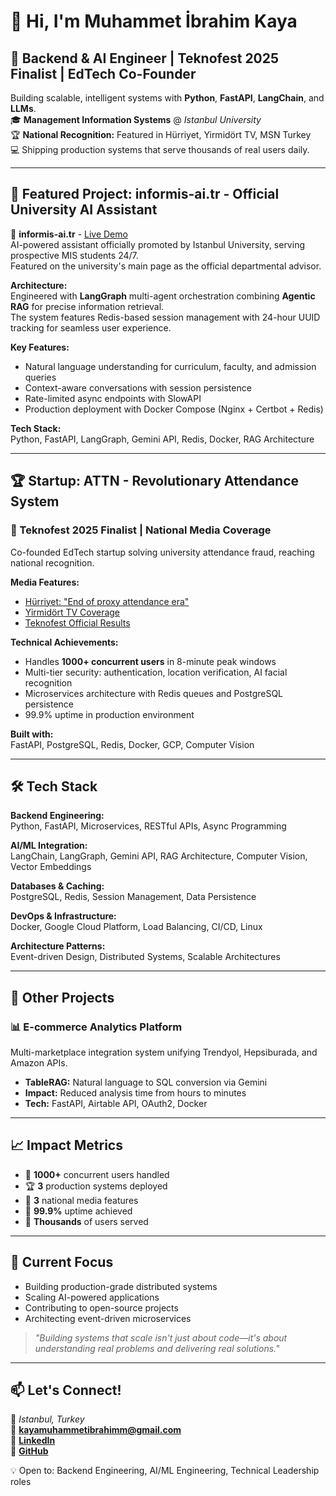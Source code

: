 # 👋 Hi, I'm Muhammet İbrahim Kaya

## 🚀 Backend & AI Engineer | Teknofest 2025 Finalist | EdTech Co-Founder

Building scalable, intelligent systems with **Python**, **FastAPI**, **LangChain**, and **LLMs**.  
🎓 **Management Information Systems** @ *Istanbul University*  
🏆 **National Recognition:** Featured in Hürriyet, Yirmidört TV, MSN Turkey  
💻 Shipping production systems that serve thousands of real users daily.

---

## 🌟 Featured Project: informis-ai.tr - Official University AI Assistant

🤖 **informis-ai.tr** - [Live Demo](https://informis-ai.tr)  
AI-powered assistant officially promoted by Istanbul University, serving prospective MIS students 24/7.  
Featured on the university's main page as the official departmental advisor.

**Architecture:**  
Engineered with **LangGraph** multi-agent orchestration combining **Agentic RAG** for precise information retrieval.  
The system features Redis-based session management with 24-hour UUID tracking for seamless user experience.

**Key Features:**
- Natural language understanding for curriculum, faculty, and admission queries
- Context-aware conversations with session persistence
- Rate-limited async endpoints with SlowAPI
- Production deployment with Docker Compose (Nginx + Certbot + Redis)

**Tech Stack:**  
Python, FastAPI, LangGraph, Gemini API, Redis, Docker, RAG Architecture

---

## 🏆 Startup: ATTN - Revolutionary Attendance System

### 🥇 Teknofest 2025 Finalist | National Media Coverage

Co-founded EdTech startup solving university attendance fraud, reaching national recognition.

**Media Features:**
- [Hürriyet: "End of proxy attendance era"](https://www.hurriyet.com.tr/egitim/arkadasin-yerine-imza-devri-kapaniyor-yuz-tanimali-yoklama-42959294)
- [Yirmidört TV Coverage](https://x.com/yirmidorttv/status/1971206805440147776)
- [Teknofest Official Results](https://www.teknofest.org/en/competitions/competition_report_detail/8591)

**Technical Achievements:**
- Handles **1000+ concurrent users** in 8-minute peak windows
- Multi-tier security: authentication, location verification, AI facial recognition
- Microservices architecture with Redis queues and PostgreSQL persistence
- 99.9% uptime in production environment

**Built with:**  
FastAPI, PostgreSQL, Redis, Docker, GCP, Computer Vision

---

## 🛠️ Tech Stack

**Backend Engineering:**  
Python, FastAPI, Microservices, RESTful APIs, Async Programming

**AI/ML Integration:**  
LangChain, LangGraph, Gemini API, RAG Architecture, Computer Vision, Vector Embeddings

**Databases & Caching:**  
PostgreSQL, Redis, Session Management, Data Persistence

**DevOps & Infrastructure:**  
Docker, Google Cloud Platform, Load Balancing, CI/CD, Linux

**Architecture Patterns:**  
Event-driven Design, Distributed Systems, Scalable Architectures

---

## 🚀 Other Projects

### 📊 E-commerce Analytics Platform
Multi-marketplace integration system unifying Trendyol, Hepsiburada, and Amazon APIs.
- **TableRAG:** Natural language to SQL conversion via Gemini
- **Impact:** Reduced analysis time from hours to minutes
- **Tech:** FastAPI, Airtable API, OAuth2, Docker

---

## 📈 Impact Metrics

- 🎯 **1000+** concurrent users handled
- 🏆 **3** production systems deployed
- 📰 **3** national media features
- 🚀 **99.9%** uptime achieved
- 👥 **Thousands** of users served

---

## 🎯 Current Focus

- Building production-grade distributed systems
- Scaling AI-powered applications
- Contributing to open-source projects
- Architecting event-driven microservices

> *"Building systems that scale isn't just about code—it's about understanding real problems and delivering real solutions."*

---

## 📫 Let's Connect!

📍 *Istanbul, Turkey*  
📧 **kayamuhammetibrahimm@gmail.com**  
💼 **[LinkedIn](https://linkedin.com/in/muhammet-ibrahim-kaya-2b4a28372)**  
🔗 **[GitHub](https://github.com/MuhammetIbrahim)**  

💡 Open to: Backend Engineering, AI/ML Engineering, Technical Leadership roles
